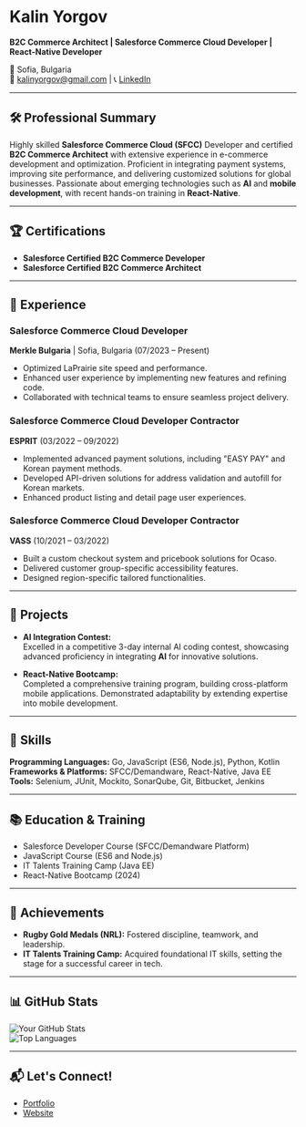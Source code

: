 # Kalin Yorgov  
**B2C Commerce Architect | Salesforce Commerce Cloud Developer | React-Native Developer**

📍 Sofia, Bulgaria  
📧 kalinyorgov@gmail.com | 📞 
[LinkedIn](https://linkedin.com/in/kalinyorgov)

---

## 🛠️ Professional Summary

Highly skilled **Salesforce Commerce Cloud (SFCC)** Developer and certified **B2C Commerce Architect** with extensive experience in e-commerce development and optimization. Proficient in integrating payment systems, improving site performance, and delivering customized solutions for global businesses. Passionate about emerging technologies such as **AI** and **mobile development**, with recent hands-on training in **React-Native**.

---

## 🏆 Certifications
- **Salesforce Certified B2C Commerce Developer**  
- **Salesforce Certified B2C Commerce Architect**

---

## 💼 Experience

### **Salesforce Commerce Cloud Developer**  
**Merkle Bulgaria** | Sofia, Bulgaria (07/2023 – Present)  
- Optimized LaPrairie site speed and performance.  
- Enhanced user experience by implementing new features and refining code.  
- Collaborated with technical teams to ensure seamless project delivery.  

### **Salesforce Commerce Cloud Developer Contractor**  
**ESPRIT** (03/2022 – 09/2022)  
- Implemented advanced payment solutions, including "EASY PAY" and Korean payment methods.  
- Developed API-driven solutions for address validation and autofill for Korean markets.  
- Enhanced product listing and detail page user experiences.

### **Salesforce Commerce Cloud Developer Contractor**  
**VASS** (10/2021 – 03/2022)  
- Built a custom checkout system and pricebook solutions for Ocaso.  
- Delivered customer group-specific accessibility features.  
- Designed region-specific tailored functionalities.  

---

## 🚀 Projects
- **AI Integration Contest:**  
  Excelled in a competitive 3-day internal AI coding contest, showcasing advanced proficiency in integrating **AI** for innovative solutions.  

- **React-Native Bootcamp:**  
  Completed a comprehensive training program, building cross-platform mobile applications. Demonstrated adaptability by extending expertise into mobile development.  

---

## 🔧 Skills  
**Programming Languages:** Go, JavaScript (ES6, Node.js), Python, Kotlin  
**Frameworks & Platforms:** SFCC/Demandware, React-Native, Java EE  
**Tools:** Selenium, JUnit, Mockito, SonarQube, Git, Bitbucket, Jenkins  

---

## 📚 Education & Training  
- Salesforce Developer Course (SFCC/Demandware Platform)  
- JavaScript Course (ES6 and Node.js)  
- IT Talents Training Camp (Java EE)  
- React-Native Bootcamp (2024)  

---

## 🏅 Achievements  
- **Rugby Gold Medals (NRL):** Fostered discipline, teamwork, and leadership.  
- **IT Talents Training Camp:** Acquired foundational IT skills, setting the stage for a successful career in tech.

---

## 📊 GitHub Stats

![Your GitHub Stats](https://github-readme-stats.vercel.app/api?username=KalinYorgov&show_icons=true&theme=radical)  
![Top Languages](https://github-readme-stats.vercel.app/api/top-langs/?username=KalinYorgov&layout=compact&theme=radical)

---

## 📬 Let's Connect!  
- [Portfolio](#)  
- [Website](#)  
